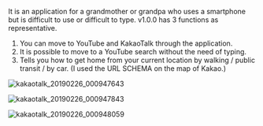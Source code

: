It is an application for a grandmother or grandpa who uses a smartphone but is difficult to use or difficult to type.
v1.0.0 has 3 functions as representative.
1. You can move to YouTube and KakaoTalk through the application.
2. It is possible to move to a YouTube search without the need of typing.
3. Tells you how to get home from your current location by walking / public transit / by car. (I used the URL SCHEMA on the map of Kakao.)

![kakaotalk_20190226_000947643](https://user-images.githubusercontent.com/38394861/53347859-53ab7c80-395d-11e9-8ffc-e29e515907db.jpg)

![kakaotalk_20190226_000947843](https://user-images.githubusercontent.com/38394861/53347858-53ab7c80-395d-11e9-80b4-fe3d1b0782ef.jpg)

![kakaotalk_20190226_000948059](https://user-images.githubusercontent.com/38394861/53347857-53ab7c80-395d-11e9-89d7-bbbf179e27a9.jpg)
